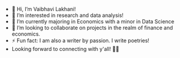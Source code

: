 - 👋 Hi, I’m Vaibhavi Lakhani!
- 👀 I’m interested in research and data analysis!
- 🌱 I’m currently majoring in Economics with a minor in Data Science
- 💞️ I’m looking to collaborate on projects in the realm of finance and economics. 
- ⚡ Fun fact: I am also a writer by passion. I write poetries!
- Looking forward to connecting with y'all! ✌🏻
<!---
vaibhavilakhani/vaibhavilakhani is a ✨ special ✨ repository because its `README.md` (this file) appears on your GitHub profile.
You can click the Preview link to take a look at your changes.
--->
